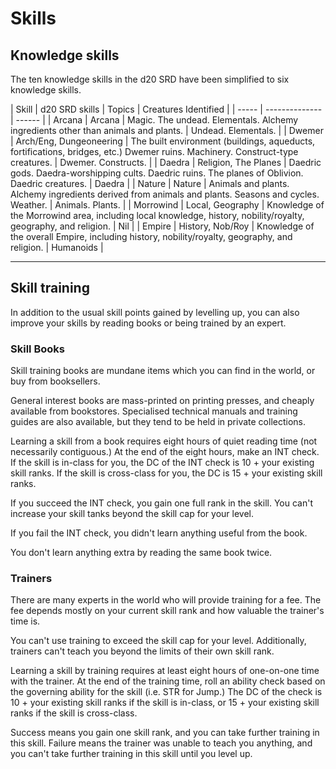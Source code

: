# Skills

## Knowledge skills

The ten knowledge skills in the d20 SRD have been simplified to six knowledge skills.

| Skill | d20 SRD skills | Topics | Creatures Identified |
| ----- | -------------- | ------ |
| Arcana | Arcana | Magic. The undead. Elementals. Alchemy ingredients other than animals and plants. | Undead. Elementals. |
| Dwemer | Arch/Eng, Dungeoneering | The built environment (buildings, aqueducts, fortifications, bridges, etc.) Dwemer ruins. Machinery. Construct-type creatures. | Dwemer. Constructs. |
| Daedra | Religion, The Planes | Daedric gods. Daedra-worshipping cults. Daedric ruins. The planes of Oblivion. Daedric creatures. |  Daedra |
| Nature | Nature | Animals and plants. Alchemy ingredients derived from animals and plants. Seasons and cycles. Weather. | Animals. Plants. |
| Morrowind | Local, Geography | Knowledge of the Morrowind area, including local knowledge, history, nobility/royalty, geography, and religion. | Nil |
| Empire | History, Nob/Roy | Knowledge of the overall Empire, including history, nobility/royalty, geography, and religion. | Humanoids |

----

## Skill training

In addition to the usual skill points gained by levelling up, you can also improve your skills by reading books or being trained by an expert.

### Skill Books

Skill training books are mundane items which you can find in the world, or buy from booksellers.

General interest books are mass-printed on printing presses, and cheaply available from bookstores. Specialised technical manuals and training guides are also available, but they tend to be held in private collections.

Learning a skill from a book requires eight hours of quiet reading time (not necessarily contiguous.) At the end of the eight hours, make an INT check. If the skill is in-class for you, the DC of the INT check is 10 + your existing skill ranks. If the skill is cross-class for you, the DC is 15 + your existing skill ranks.

If you succeed the INT check, you gain one full rank in the skill. You can't increase your skill tanks beyond the skill cap for your level.

If you fail the INT check, you didn't learn anything useful from the book.

You don't learn anything extra by reading the same book twice.

### Trainers

There are many experts in the world who will provide training for a fee. The fee depends mostly on your current skill rank and how valuable the trainer's time is.

You can't use training to exceed the skill cap for your level. Additionally, trainers can't teach you beyond the limits of their own skill rank.

Learning a skill by training requires at least eight hours of one-on-one time with the trainer. At the end of the training time, roll an ability check based on the governing ability for the skill (i.e. STR for Jump.) The DC of the check is 10 + your existing skill ranks if the skill is in-class, or 15 + your existing skill ranks if the skill is cross-class.

Success means you gain one skill rank, and you can take further training in this skill. Failure means the trainer was unable to teach you anything, and you can't take further training in this skill until you level up.